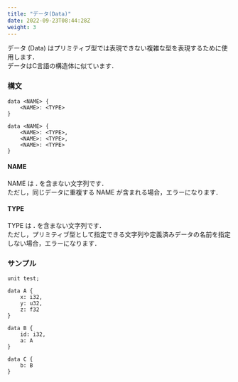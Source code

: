 ```yaml
---
title: "データ(Data)"
date: 2022-09-23T08:44:28Z
weight: 3
---
```


データ (Data) はプリミティブ型では表現できない複雑な型を表現するために使用します．  
データはC言語の構造体に似ています．

### 構文

```text
data <NAME> {
    <NAME>: <TYPE>
}

data <NAME> {
    <NAME>: <TYPE>,
    <NAME>: <TYPE>,
    <NAME>: <TYPE>
}
```

#### NAME

NAME は **\.** を含まない文字列です．  
ただし，同じデータに重複する NAME が含まれる場合，エラーになります．

#### TYPE

TYPE は **\.** を含まない文字列です．  
ただし，プリミティブ型として指定できる文字列や定義済みデータの名前を指定しない場合，エラーになります．

### サンプル

```text
unit test;

data A {
    x: i32,
    y: u32,
    z: f32
}

data B {
    id: i32,
    a: A
}

data C {
    b: B
}
```
